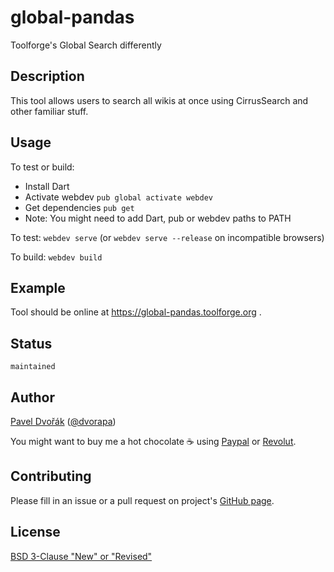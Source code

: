 # global-pandas
Toolforge's Global Search differently

## Description
This tool allows users to search all wikis at once using CirrusSearch
and other familiar stuff.

## Usage
To test or build:
- Install Dart
- Activate webdev `pub global activate webdev`
- Get dependencies `pub get`
- Note: You might need to add Dart, pub or webdev paths to PATH

To test: `webdev serve` (or `webdev serve --release` on incompatible browsers)

To build: `webdev build`

## Example
Tool should be online at https://global-pandas.toolforge.org .

## Status
`maintained`

## Author
[Pavel Dvořák](https://www.mediawiki.org/wiki/User:Dvorapa)
([@dvorapa](https://twitter.com/dvorapa))

You might want to buy me a hot chocolate ☕ using [Paypal](
https://paypal.me/dvorapa) or [Revolut](https://revolut.me/dvorapa).

## Contributing
Please fill in an issue or a pull request on project's
[GitHub page](https://github.com/dvorapa/global-pandas).

## License
[BSD 3-Clause "New" or "Revised"](https://github.com/dvorapa/global-pandas/blob/master/LICENSE)
